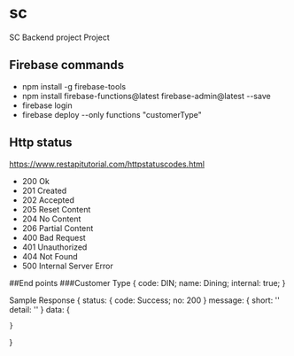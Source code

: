 # sc
SC Backend project Project

## Firebase commands

* npm install -g firebase-tools
* npm install firebase-functions@latest firebase-admin@latest --save
* firebase login
* firebase deploy --only functions "customerType"

## Http status
https://www.restapitutorial.com/httpstatuscodes.html
* 200 Ok
* 201 Created
* 202 Accepted
* 205 Reset Content
* 204 No Content
* 206 Partial Content
* 400 Bad Request
* 401 Unauthorized
* 404 Not Found
* 500 Internal Server Error

##End points
###Customer Type
{
    code: DIN;
    name: Dining;
    internal: true;
}




Sample Response
{
    status: {
        code: Success;
        no: 200 
    }
    message: {
        short: ''
        detail: '' 
    }
    data: {
        
    }
}
